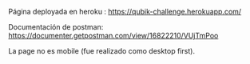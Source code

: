 Página deployada en heroku : https://qubik-challenge.herokuapp.com/

Documentación de postman: https://documenter.getpostman.com/view/16822210/VUjTmPoo

La page no es mobile (fue realizado como desktop first).
